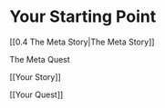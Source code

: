 # Your Starting Point

[[0.4 The Meta Story|The Meta Story]]

The Meta Quest

[[Your Story]]

[[Your Quest]]
